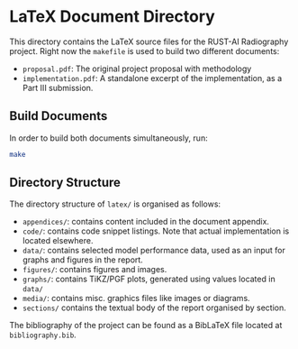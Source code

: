 # LaTeX Document Directory

This directory contains the LaTeX source files for the RUST-AI Radiography project. Right now the `makefile` is used to build two different documents:

* `proposal.pdf`: The original project proposal with methodology
* `implementation.pdf`: A standalone excerpt of the implementation, as a Part III submission.

## Build Documents

In order to build both documents simultaneously, run:

```bash
make
```

## Directory Structure

The directory structure of `latex/` is organised as follows:

* `appendices/`: contains content included in the document appendix.
* `code/`: contains code snippet listings. Note that actual implementation is located elsewhere.
* `data/`: contains selected model performance data, used as an input for graphs and figures in the report.
* `figures/`: contains figures and images.
* `graphs/`: contains TiKZ/PGF plots, generated using values located in `data/`
* `media/`: contains misc. graphics files like images or diagrams.
* `sections/` contains the textual body of the report organised by section.

The bibliography of the project can be found as a BibLaTeX file located at `bibliography.bib`.